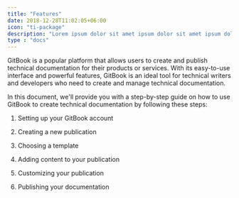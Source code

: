 ```yaml
---
title: "Features"
date: 2018-12-28T11:02:05+06:00
icon: "ti-package"
description: "Lorem ipsum dolor sit amet ipsum dolor sit amet ipsum dolor sit amet"
type : "docs"
---
```


GitBook is a popular platform that allows users to create and publish technical documentation for
their products or services. With its easy-to-use interface and powerful features, GitBook is an ideal
tool for technical writers and developers who need to create and manage technical documentation.

In this document, we'll provide you with a step-by-step guide on how to use GitBook to create technical
documentation by following these steps:

1. Setting up your GitBook account

2. Creating a new publication

3. Choosing a template

4. Adding content to your publication

5. Customizing your publication

6. Publishing your documentation